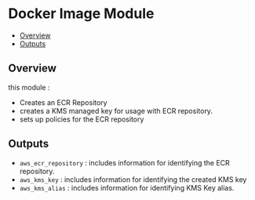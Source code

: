 # Docker Image Module
<!-- vim-markdown-toc GFM -->

- [Overview](#overview)
- [Outputs](#outputs)

<!-- vim-markdown-toc -->
## Overview

this module :

- Creates an ECR Repository
- creates a KMS managed key for usage with ECR repository.
- sets up policies for the ECR repository

## Outputs

- `aws_ecr_repository` : includes information for identifying the ECR
repository.
- `aws_kms_key` : includes information for identifying the created KMS key
- `aws_kms_alias` : includes information for identifying KMS Key alias.

